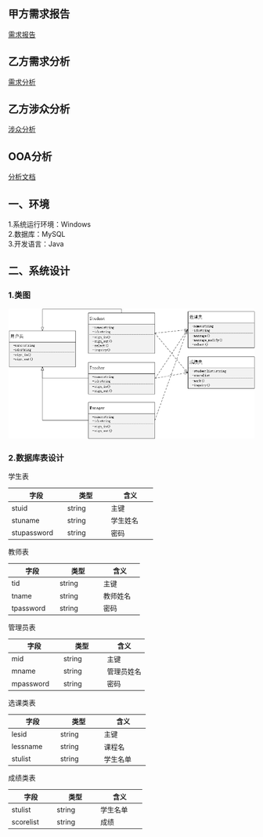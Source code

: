 ## 甲方需求报告 ##
[需求报告](https://github.com/Erutan-pku/oo/blob/master/课程管理系统需求报告.md)
## 乙方需求分析 ##
[需求分析](https://github.com/JosephineSun/OOCOURSE/blob/master/homework4/需求分析.md)<br>
## 乙方涉众分析 ##
[涉众分析](https://github.com/JosephineSun/OOCOURSE/tree/master/homework3)<br>
## OOA分析 ##
[分析文档](https://github.com/JosephineSun/OOCOURSE/blob/master/homework5/OOA分析.md)
## 一、环境 ##
1.系统运行环境：Windows<br>
2.数据库：MySQL<br>
3.开发语言：Java<br>
##  二、系统设计 ##
### 1.类图 ###
![image](https://github.com/JosephineSun/OOCOURSE/blob/master/pic/类图修改.png)
### 2.数据库表设计
学生表

| 字段            | 类型               | 含义        |
| ------------- | ---------------- | --------- |
| stuid            | string           | 主键         |
| stuname          | string           | 学生姓名       |
| stupassword      | string           | 密码        |

教师表

| 字段            | 类型               | 含义        |
| ------------- | ---------------- | --------- |
| tid            | string           | 主键        |
| tname          | string           | 教师姓名     |
| tpassword      | string           | 密码        |

管理员表

| 字段            | 类型               | 含义        |
| ------------- | ---------------- | --------- |
| mid            | string           | 主键         |
| mname          | string           | 管理员姓名    |
| mpassword      | string           | 密码         |

选课类表

| 字段            | 类型               | 含义        |
| ------------- | ---------------- | --------- |
| lesid          | string           | 主键          |
| lessname       | string           | 课程名        |
| stulist        | string           | 学生名单      |

成绩类表

| 字段            | 类型               | 含义        |
| ------------- | ---------------- | --------- |
| stulist        | string           | 学生名单      |
| scorelist      | string           | 成绩         |
